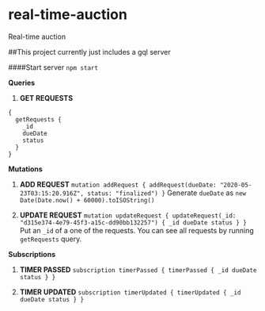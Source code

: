 # real-time-auction
Real-time auction

##This project currently just includes a gql server

####Start server
`npm start`

**Queries**

1. __GET REQUESTS__
```
{
  getRequests {
    _id
    dueDate
    status
  }
}
```

**Mutations**

1. __ADD REQUEST__
`
mutation addRequest {
  addRequest(dueDate: "2020-05-23T03:15:20.916Z", status: "finalized")
}
`
Generate `dueDate` as `new Date(Date.now() + 60000).toISOString()`

2. __UPDATE REQUEST__
`
mutation updateRequest {
  updateRequest(_id: "d315e374-4e79-45f3-a15c-dd90bb132257") {
    _id
    dueDate
    status
  }
}
`
Put an `_id` of a one of the requests. You can see all requests by running `getRequests` query.

**Subscriptions**
1. __TIMER PASSED__
`
subscription timerPassed {
  timerPassed {
    _id
    dueDate
    status
  }
}
`

2. __TIMER UPDATED__
`
subscription timerUpdated {
  timerUpdated {
    _id
    dueDate
    status
  }
}
`
